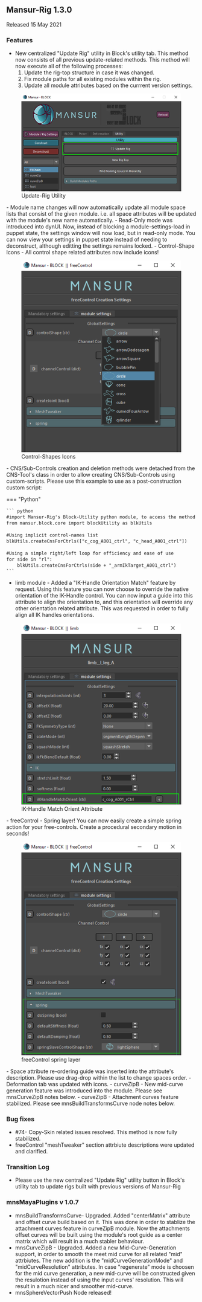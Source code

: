 ## Mansur-Rig 1.3.0

Released 15 May 2021

### Features
- New  centralized "Update Rig" utility in Block's utility tab. This method now consists of all previous update-related methods. This method will now execute all of the following processes:
	1. Update the rig-top structure in case it was changed.
	2. Fix module paths for all existing modules within the rig.
	3. Update all module attributes based on the currrent version settings.
<figure>
  <img src="../../images/releaseNotes/130_updateRig.png"/>
  <figcaption>Update-Rig Utility</figcaption>
</figure>
- Module name changes will now automatically update all module space lists that consist of the given module. i.e. all space attributes will be updated with the module's new name automatically.
- Read-Only mode was introduced into dynUI. Now, instead of blocking a module-settings-load in puppet state, the settings window will now load, but in read-only mode. You can now view your settings in puppet state instead of needing to deconstruct, although editting the settings remains locked.
- Control-Shape Icons - All control shape related attributes now include icons!
<figure>
  <img src="../../images/releaseNotes/130_csIcons.png"/>
  <figcaption>Control-Shapes Icons</figcaption>
</figure>
- CNS/Sub-Controls creation and deletion methods were detached from the CNS-Tool's class in order to allow creating CNS/Sub-Controls using custom-scripts. Please use this example to use as a post-construction custom script: 

=== "Python"

    ``` python
    #import Mansur-Rig's Block-Utility python module, to access the method    
    from mansur.block.core import blockUtility as blkUtils
    
    #Using implicit control-names list
    blkUtils.createCnsForCtrls(["c_cog_A001_ctrl", "c_head_A001_ctrl"])
        
    #Using a simple right/left loop for efficiency and ease of use
    for side in "rl": 
        blkUtils.createCnsForCtrls(side + "_armIkTarget_A001_ctrl")
    ```
- limb module - Added a "IK-Handle Orientation Match" feature by request. Using this feature you can now choose to override the native orientation of the IK-Handle control. You can now input a guide into this attribute to align the orientation to, and this orientation will override any other orientation related attribute. This was requested in order to fully align all IK handles orientations.
<figure>
  <img src="../../images/releaseNotes/130_ikHandleMatchOrient.png"/>
  <figcaption>IK-Handle Match Orient Attribute</figcaption>
</figure>
- freeControl - Spring layer! You can now easily create a simple spring action for your free-controls. Create a procedural secondary motion in seconds!
<figure>
  <img src="../../images/releaseNotes/130_freeControlSpring.png"/>
  <figcaption>freeControl spring layer</figcaption>
</figure>
- Space attribute re-ordering guide was inserted into the attribute's description. Please use drag-drop within the list to change spaces order.
- Deformation tab was updated with icons.
- curveZipB - New mid-curve generation feature was introduced into the module. Please see mnsCurveZipB notes below.
- curveZipB - Attachment curves feature stabilized. Please see mnsBuildTransformsCurve node notes below.

### Bug fixes
- \#74- Copy-Skin related issues resolved. This method is now fully stabilized.
- freeControl "meshTweaker" section attrbiute descriptions were updated and clarified. 

### Transition Log
- Please use the new centralized "Update Rig" utility button in Block's utility tab to update rigs built with previous versions of Mansur-Rig

### mnsMayaPlugins v 1.0.7
- mnsBuildTransformsCurve- Upgraded. Added "centerMatrix" attribute and offset curve build based on it. This was done in order to stablize the attachment curves feature in curveZipB module. Now the attachments offset curves will be built using the module's root guide as a center matrix which will result in a much stabler behaviour.
- mnsCurveZipB - Upgraded. Added a new Mid-Curve-Generation support, in order to smooth the meet mid curve for all related "mid" attrbiutes. The new addition is the "midCurveGenerationMode" and "midCurveResolution" attributes. In case "regenerate" mode is choosen for the mid curve generation, a new mid-curve will be constructed given the resulotion instead of using the input curves' resolution. This will result in a much nicer and smoother mid-curve.
- mnsSphereVectorPush Node released!